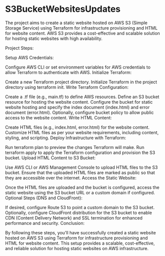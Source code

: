 # S3BucketWebsitesUpdates

The project aims to create a static website hosted on AWS S3 (Simple Storage Service) using Terraform for infrastructure provisioning and HTML for website content. AWS S3 provides a cost-effective and scalable solution for hosting static websites with high availability.



Project Steps:

Setup AWS Credentials:

Configure AWS CLI or set environment variables for AWS credentials to allow Terraform to authenticate with AWS.
Initialize Terraform:

Create a new Terraform project directory.
Initialize Terraform in the project directory using terraform init.
Write Terraform Configuration:

Create a .tf file (e.g., main.tf) to define AWS resources.
Define an S3 bucket resource for hosting the website content.
Configure the bucket for static website hosting and specify the index document (index.html) and error document (error.html).
Optionally, configure bucket policy to allow public access to the website content.
Write HTML Content:

Create HTML files (e.g., index.html, error.html) for the website content.
Customize HTML files as per your website requirements, including content, styling, and scripting.
Deploy Infrastructure with Terraform:

Run terraform plan to preview the changes Terraform will make.
Run terraform apply to apply the Terraform configuration and provision the S3 bucket.
Upload HTML Content to S3 Bucket:

Use AWS CLI or AWS Management Console to upload HTML files to the S3 bucket.
Ensure that the uploaded HTML files are marked as public so that they are accessible over the internet.
Access the Static Website:

Once the HTML files are uploaded and the bucket is configured, access the static website using the S3 bucket URL or a custom domain if configured.
Optional Steps (DNS and CloudFront):

If desired, configure Route 53 to point a custom domain to the S3 bucket.
Optionally, configure CloudFront distribution for the S3 bucket to enable CDN (Content Delivery Network) and SSL termination for enhanced performance and security.
Conclusion:

By following these steps, you'll have successfully created a static website hosted on AWS S3 using Terraform for infrastructure provisioning and HTML for website content. This setup provides a scalable, cost-effective, and reliable solution for hosting static websites on AWS infrastructure.

